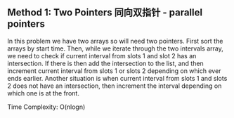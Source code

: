 ## Method 1: Two Pointers 同向双指针 - parallel pointers

In this problem we have two arrays so will need two pointers. First sort the arrays by start time. Then, while we iterate through the two intervals array, we need to check if current interval from slots 1 and slot 2 has an intersection. If there is then add the intersection to the list, and then increment current interval from slots 1 or slots 2 depending on which ever ends earlier. Another situation is when current interval from slots 1 and slots 2 does not have an intersection, then increment the interval depending on which one is at the front.

Time Complexity: O(nlogn)
